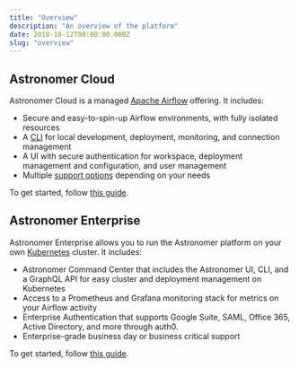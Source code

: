 ```yaml
---
title: "Overview"
description: "An overview of the platform"
date: 2018-10-12T00:00:00.000Z
slug: "overview"
---
```


## Astronomer Cloud

Astronomer Cloud is a managed [Apache Airflow](https://airflow.apache.org/) offering. It includes:

- Secure and easy-to-spin-up Airflow environments, with fully isolated resources
- A [CLI](https://www.astronomer.io/docs/cli-getting-started/) for local development, deployment, monitoring, and connection management
- A UI with secure authentication for workspace, deployment management and configuration, and user management
- Multiple [support options](https://www.astronomer.io/docs/support/) depending on your needs

To get started, follow [this guide](https://www.astronomer.io/docs/getting-started/).

## Astronomer Enterprise

Astronomer Enterprise allows you to run the Astronomer platform on your own [Kubernetes](https://kubernetes.io/) cluster. It includes:

- Astronomer Command Center that includes the Astronomer UI, CLI, and a GraphQL API for easy cluster and deployment management on Kubernetes
- Access to a Prometheus and Grafana monitoring stack for metrics on your Airflow activity
- Enterprise Authentication that supports Google Suite, SAML, Office 365, Active Directory, and more through auth0.
- Enterprise-grade business day or business critical support

To get started, follow [this guide](https://www.astronomer.io/docs/ee-getting-started/).
